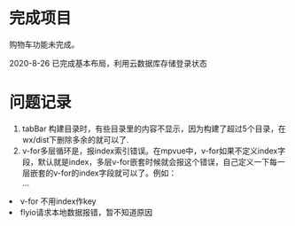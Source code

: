 # 完成项目
购物车功能未完成。

2020-8-26
已完成基本布局，利用云数据库存储登录状态

# 问题记录
1. tabBar 构建目录时，有些目录里的内容不显示，因为构建了超过5个目录，在wx/dist下删除多余的就可以了.
2. v-for多层循环是，报index索引错误。在mpvue中，v-for如果不定义index字段，默认就是index，多层v-for嵌套时候就会报这个错误，自己定义一下每一层嵌套的v-for的index字段就可以了。例如：<div v-for="(item, _index) in itemArr" :key="item.id">
	<div v-for="(itemChild, index) in item" :key="itemChild.id">
		...
	</div>
</div

3. v-for 不用index作key  
4. flyio请求本地数据报错，暂不知道原因